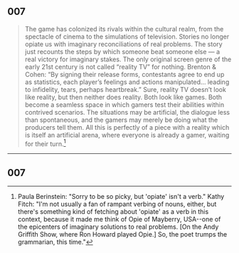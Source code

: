 
[^1]:  Paula Berinstein: "Sorry to be so picky, but 'opiate' isn't a verb."
Kathy Fitch: "I'm not usually a fan of rampant verbing of nouns, either, but there's something kind of fetching about 'opiate' as a verb in this context, because it made me think of Opie of Mayberry, USA--one of the epicenters of imaginary solutions to real problems. [On the Andy Griffith Show, where Ron Howard played Opie.] So, the poet trumps the grammarian, this time."

## 007
>The game has colonized its rivals within the cultural realm, from the spectacle of cinema to the simulations of television. Stories no longer opiate us with imaginary reconciliations of real problems. The story just recounts the steps by which someone beat someone else — a real victory for imaginary stakes. The only original screen genre of the early 21st century is not called “reality TV” for nothing. Brenton & Cohen: “By signing their release forms, contestants agree to end up as statistics, each player’s feelings and actions manipulated… leading to infidelity, tears, perhaps heartbreak.” Sure, reality TV doesn’t look like reality, but then neither does reality. Both look like games. Both become a seamless space in which gamers test their abilities within contrived scenarios. The situations may be artificial, the dialogue less than spontaneous, and the gamers may merely be doing what the producers tell them. All this is perfectly of a piece with a reality which is itself an artificial arena, where everyone is already a gamer, waiting for their turn.[^1]

---
## 007
